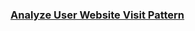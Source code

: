 ### [Analyze User Website Visit Pattern](https://leetcode.com/problems/analyze-user-website-visit-pattern)

